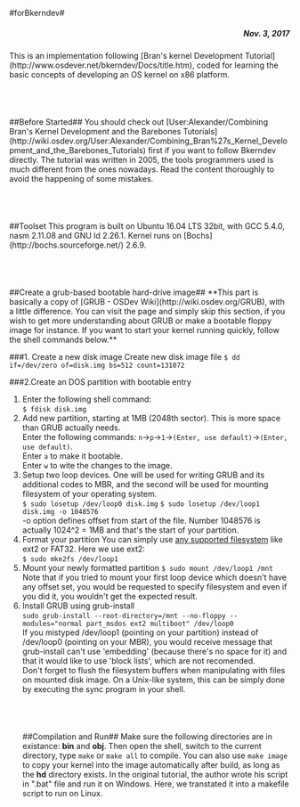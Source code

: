 #forBkerndev#
<h5 align = "right">Nov. 3, 2017</h5>
This is an implementation following [Bran's kernel Development Tutorial](http://www.osdever.net/bkerndev/Docs/title.htm), coded for learning the basic concepts of developing an OS kernel on x86 platform. </br></br></br></br></br>
##Before Started##
You should check out [User:Alexander/Combining Bran's Kernel Development and the Barebones Tutorials](http://wiki.osdev.org/User:Alexander/Combining_Bran%27s_Kernel_Development_and_the_Barebones_Tutorials) first if you want to follow Bkerndev directly. The tutorial was written in 2005, the tools programmers used is much different from the ones nowadays. Read the content thoroughly to avoid the happening of some mistakes.</br></br></br></br></br>
##Toolset
This program is built on Ubuntu 16.04 LTS 32bit, with GCC 5.4.0, nasm 2.11.08 and GNU ld 2.26.1. Kernel runs on [Bochs](http://bochs.sourceforge.net/)  2.6.9.</br></br></br></br></br>
##Create a grub-based bootable hard-drive image##
**This part is basically a copy of [GRUB - OSDev Wiki](http://wiki.osdev.org/GRUB), with a little difference. You can visit the page and simply skip this section, if you wish to get more understanding about GRUB or make a bootable floppy image for instance. If you want to start your kernel running quickly, follow the shell commands below.**

###1. Create a new disk image
Create new disk image file
`$ dd if=/dev/zero of=disk.img bs=512 count=131072`  

###2.Create an DOS partition with bootable entry
1. Enter the following shell command:  
`$ fdisk disk.img`</br>  
2. Add new partition, starting at 1MB (2048th sector). This is more space than GRUB actually needs.   
Enter the following commands: `n`->`p`->`1`->`(Enter, use default)`->`(Enter, use default)`.  
Enter `a` to make it bootable.  
Enter `w` to wite the changes to the image.</br>  
3. Setup two loop devices. One will be used for writing GRUB and its additional codes to MBR, and the second will be used for mounting filesystem of your operating system.   
`$ sudo losetup /dev/loop0 disk.img`
`$ sudo losetup /dev/loop1 disk.img -o 1048576`  
-o option defines offset from start of the file. Number 1048576 is actually 1024^2 = 1MB and that's the start of your partition. </br>  
4. Format your partition You can simply use [any supported filesystem](http://www.gnu.org/software/grub/manual/grub.html#Features) like ext2 or FAT32. Here we use ext2:  
 `$ sudo mke2fs /dev/loop1`</br>  
 5. Mount your newly formatted partition 
 `$ sudo mount /dev/loop1 /mnt`  
 Note that if you tried to mount your first loop device which doesn't have any offset set, you would be requested to specify filesystem and even if you did it, you wouldn't get the expected result. </br>  
 6. Install GRUB using grub-install  
 `sudo grub-install --root-directory=/mnt --no-floppy --modules="normal part_msdos ext2 multiboot" /dev/loop0`  
 If you mistyped /dev/loop1 (pointing on your partition) instead of /dev/loop0 (pointing on your MBR), you would receive message that grub-install can't use 'embedding' (because there's no space for it) and that it would like to use 'block lists', which are not recomended.  
 Don't forget to flush the filesystem buffers when manipulating with files on mounted disk image. On a Unix-like system, this can be simply done by executing the sync program in your shell. </br></br></br></br></br>
##Compilation and Run##
Make sure the following directories are in existance: **bin** and **obj**. Then open the shell, switch to the current directory, type `make` or `make all` to compile. You can also use `make image` to copy your kernel into the image automatically after build, as long as the **hd**   directory exists.
In the original tutorial, the author wrote his script in ".bat" file and run it on Windows. Here, we transtated it into a makefile script to run on Linux.</br></br></br></br></br>
